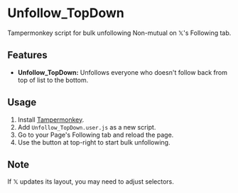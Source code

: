 # Unfollow_TopDown

Tampermonkey script for bulk unfollowing Non-mutual on 𝕏's Following tab.

## Features

- **Unfollow_TopDown:** Unfollows everyone who doesn't follow back from top of list to the bottom.
  
## Usage

1. Install [Tampermonkey](https://www.tampermonkey.net/).
2. Add `Unfollow_TopDown.user.js` as a new script.
3. Go to your Page's Following tab and reload the page.
4. Use the button at top-right to start bulk unfollowing.

## Note

If 𝕏 updates its layout, you may need to adjust selectors.
